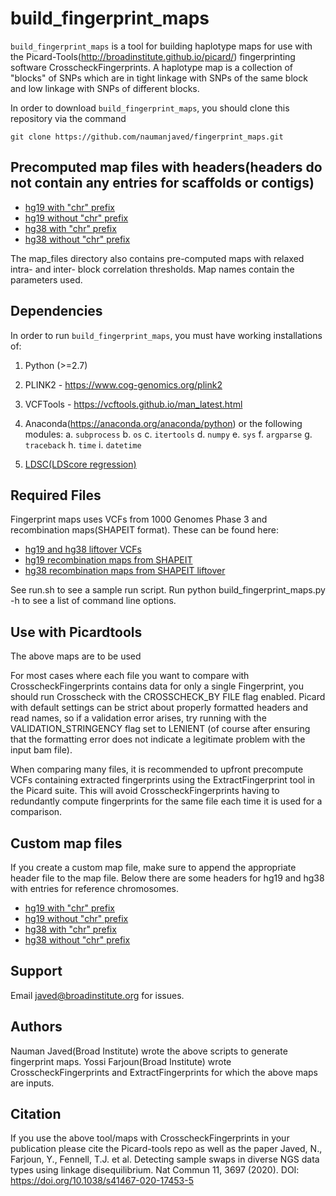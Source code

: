 
# build_fingerprint_maps 
`build_fingerprint_maps` is a tool for building haplotype maps for use with the Picard-Tools(http://broadinstitute.github.io/picard/) fingerprinting software CrosscheckFingerprints. A haplotype map is a collection of "blocks" of SNPs which are in tight linkage with SNPs of the same block and low linkage with SNPs of different blocks.

In order to download `build_fingerprint_maps`, you should clone this repository via the command
```
git clone https://github.com/naumanjaved/fingerprint_maps.git
```

## Precomputed map files with headers(headers do not contain any entries for scaffolds or contigs)

* [hg19 with "chr" prefix](https://github.com/naumanjaved/fingerprint_maps/blob/master/map_files/hg19_chr.map)
* [hg19 without "chr" prefix](https://github.com/naumanjaved/fingerprint_maps/blob/master/map_files/hg19_nochr.map)
* [hg38 with "chr" prefix](https://github.com/naumanjaved/fingerprint_maps/blob/master/map_files/hg38_chr.map)
* [hg38 without "chr" prefix](https://github.com/naumanjaved/fingerprint_maps/blob/master/map_files/hg38_nochr.map)

The map_files directory also contains pre-computed maps with relaxed intra- and inter- block correlation thresholds. Map names contain the parameters used. 

## Dependencies

In order to run `build_fingerprint_maps`, you must have working installations of:

1. Python (>=2.7)
2. PLINK2 - https://www.cog-genomics.org/plink2
3. VCFTools - https://vcftools.github.io/man_latest.html
4. Anaconda(https://anaconda.org/anaconda/python) or the following modules:
     a. `subprocess` 
     b. `os` 
     c. `itertools`
     d. `numpy`
     e. `sys` 
     f. `argparse`
     g. `traceback`
     h. `time`
     i. `datetime` 

5. [LDSC(LDScore regression)](https://github.com/bulik/ldsc)

## Required Files
Fingerprint maps uses VCFs from 1000 Genomes Phase 3 and recombination maps(SHAPEIT format). These can be found here: 
* [hg19 and hg38 liftover VCFs](https://www.internationalgenome.org/data/) 
* [hg19 recombination maps from SHAPEIT](references/genetic_map_b37.tar.gz) 
* [hg38 recombination maps from SHAPEIT liftover](references/genetic_map_hg38.tar.gz)

See run.sh to see a sample run script.
Run python build_fingerprint_maps.py -h to see a list of command line options.

## Use with Picardtools
The above maps are to be used 

For most cases where each file you want to compare with CrosscheckFingerprints contains data for only a single Fingerprint, you should run Crosscheck with the CROSSCHECK_BY FILE flag enabled. Picard with default settings can be strict about properly formatted headers and read names, so if a validation error arises, try running with the VALIDATION_STRINGENCY flag set to LENIENT (of course after ensuring that the formatting error does not indicate a legitimate problem with the input bam file).

When comparing many files, it is recommended to upfront precompute VCFs containing extracted fingerprints using the ExtractFingerprint tool in the Picard suite. This will avoid CrosscheckFingerprints having to redundantly compute fingerprints for the same file each time it is used for a comparison. 

## Custom map files
If you create a custom map file, make sure to append the appropriate header file to the map file. Below there are some headers for hg19 and hg38 with entries for reference chromosomes. 
* [hg19 with "chr" prefix](https://github.com/naumanjaved/fingerprint_maps/blob/master/headers/header_hg19_chr)
* [hg19 without "chr" prefix](https://github.com/naumanjaved/fingerprint_maps/blob/master/headers/header_hg19_nochr)
* [hg38 with "chr" prefix](https://github.com/naumanjaved/fingerprint_maps/blob/master/headers/header_hg38_chr)
* [hg38 without "chr" prefix](https://github.com/naumanjaved/fingerprint_maps/blob/master/headers/header_hg38_nochr)

## Support

Email javed@broadinstitute.org for issues.

## Authors

Nauman Javed(Broad Institute) wrote the above scripts to generate fingerprint maps.
Yossi Farjoun(Broad Institute) wrote CrosscheckFingerprints and ExtractFingerprints for which the above maps are inputs. 

## Citation
If you use the above tool/maps with CrosscheckFingerprints in your publication please cite the Picard-tools repo as well as the paper 
Javed, N., Farjoun, Y., Fennell, T.J. et al. Detecting sample swaps in diverse NGS data types using linkage disequilibrium. Nat Commun 11, 3697 (2020). 
DOI: https://doi.org/10.1038/s41467-020-17453-5

